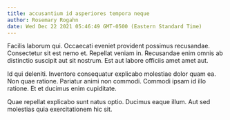 ```yaml
---
title: accusantium id asperiores tempora neque
author: Rosemary Rogahn
date: Wed Dec 22 2021 05:46:49 GMT-0500 (Eastern Standard Time)
---
```

Facilis laborum qui. Occaecati eveniet provident possimus recusandae. Consectetur sit est nemo et. Repellat veniam in. Recusandae enim omnis ab distinctio suscipit aut sit nostrum. Est aut labore officiis amet amet aut.

 Id qui deleniti. Inventore consequatur explicabo molestiae dolor quam ea. Non quae ratione. Pariatur animi non commodi. Commodi ipsam id illo ratione. Et et ducimus enim cupiditate.

 Quae repellat explicabo sunt natus optio. Ducimus eaque illum. Aut sed molestias quia exercitationem hic sit.